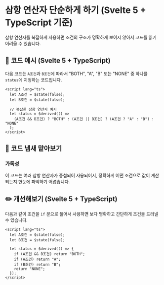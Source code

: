 # 삼항 연산자 단순하게 하기 (Svelte 5 + TypeScript 기준)

<div style="margin-top: 16px">
<Badge type="info" text="가독성" />
</div>

삼항 연산자를 복잡하게 사용하면 조건의 구조가 명확하게 보이지 않아서 코드를 읽기 어려울 수 있습니다.

## 📝 코드 예시 (Svelte 5 + TypeScript)

다음 코드는 `A조건`과 `B조건`에 따라서 "BOTH", "A", "B" 또는 "NONE" 중 하나를 `status`에 지정하는 코드입니다.

```svelte
<script lang="ts">
  let A조건 = $state(false);
  let B조건 = $state(false);

  // 복잡한 삼항 연산자 예시
  let status = $derived(() =>
    (A조건 && B조건) ? "BOTH" : (A조건 || B조건) ? (A조건 ? "A" : "B") : "NONE"
  );
</script>
```

## 👃 코드 냄새 맡아보기

### 가독성

이 코드는 여러 삼항 연산자가 중첩되어 사용되어서, 정확하게 어떤 조건으로 값이 계산되는지 한눈에 파악하기 어렵습니다.

## ✏️ 개선해보기 (Svelte 5 + TypeScript)

다음과 같이 조건을 `if` 문으로 풀어서 사용하면 보다 명확하고 간단하게 조건을 드러낼 수 있습니다.

```svelte
<script lang="ts">
  let A조건 = $state(false);
  let B조건 = $state(false);

  let status = $derived(() => {
    if (A조건 && B조건) return "BOTH";
    if (A조건) return "A";
    if (B조건) return "B";
    return "NONE";
  });
</script>
```
